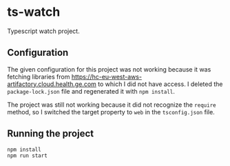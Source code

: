 # ts-watch
Typescript watch project.

## Configuration

The given configuration for this project was not working because it was fetching libraries from https://hc-eu-west-aws-artifactory.cloud.health.ge.com to which I did not have access. I deleted the `package-lock.json` file and regenerated it with `npm install`.

The project was still not working because it did not recognize the `require` method, so I switched the target property to `web` in the `tsconfig.json` file.

## Running the project

```javascript
npm install
npm run start
```
